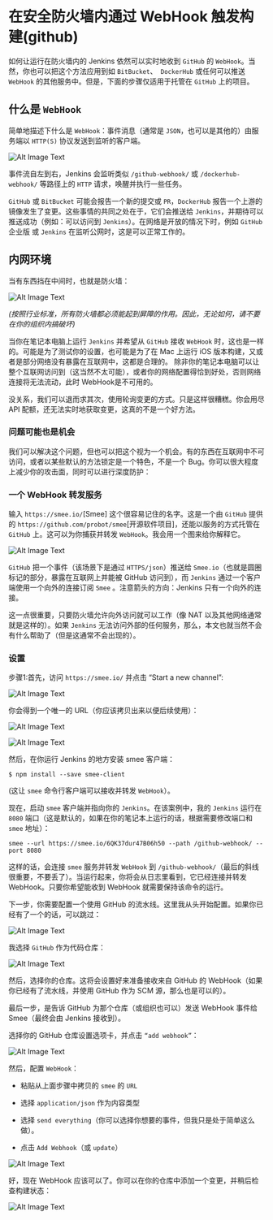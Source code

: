 # 在安全防火墙内通过 WebHook 触发构建(github)


如何让运行在防火墙内的 Jenkins 依然可以实时地收到 `GitHub` 的 `WebHook`。当然，你也可以把这个方法应用到如 `BitBucket`、` DockerHub` 或任何可以推送 `WebHook` 的其他服务中。但是，下面的步骤仅适用于托管在 `GitHub` 上的项目。

## 什么是 `WebHook`

简单地描述下什么是 `WebHook`：事件消息（通常是 `JSON`，也可以是其他的）由服务端以 `HTTP(S)` 协议发送到监听的客户端。

![Alt Image Text](images/18_1.png "Body image")

事件流自左到右，Jenkins 会监听类似 `/github-webhook/` 或 `/dockerhub-webhook/` 等路径上的 `HTTP` 请求，唤醒并执行一些任务。

`GitHub` 或 `BitBucket` 可能会报告一个新的提交或 `PR`，`DockerHub` 报告一个上游的镜像发生了变更。这些事情的共同之处在于，它们会推送给 `Jenkins`，并期待可以推送成功（例如：可以访问到 `Jenkins`）。在网络是开放的情况下时，例如 `GitHub` 企业版 或 `Jenkins` 在监听公网时，这是可以正常工作的。

## 内网环境

当有东西挡在中间时，也就是防火墙：

![Alt Image Text](images/18_2.png "Body image")

*(按照行业标准，所有防火墙都必须能起到屏障的作用。因此，无论如何，请不要在你的组织内搞破坏)*

当你在笔记本电脑上运行 `Jenkins` 并希望从 `GitHub` 接收 `WebHook` 时，这也是一样的。可能是为了测试你的设置，也可能是为了在 Mac 上运行 iOS 版本构建，又或者是部分网络没有暴露在互联网中，这都是合理的。 除非你的笔记本电脑可以让整个互联网访问到（这当然不太可能），或者你的网络配置得恰到好处，否则网络连接将无法流动，此时 WebHook是不可用的。

没关系，我们可以退而求其次，使用轮询变更的方式。只是这样很糟糕。你会用尽 API 配额，还无法实时地获取变更，这真的不是一个好方法。

### 问题可能也是机会

我们可以解决这个问题，但也可以把这个视为一个机会。有的东西在互联网中不可访问，或者以某些默认的方法锁定是一个特色，不是一个 Bug。你可以很大程度上减少你的攻击面，同时可以进行深度防护：


### 一个 WebHook 转发服务

输入 `https://smee.io/`[Smee] 这个很容易记住的名字。这是一个由 `GitHub` 提供的 `https://github.com/probot/smee`[开源软件项目]，还能以服务的方式托管在 `GitHub` 上。这可以为你捕获并转发 `WebHook`。我会用一个图来给你解释它。

![Alt Image Text](images/18_3.png "Body image")

`GitHub` 把一个事件（该场景下是通过 `HTTPS/json`）推送给 `Smee.io`（也就是圆圈标记的部分，暴露在互联网上并能被 GitHub 访问到），而 `Jenkins` 通过一个客户端使用一个向外的连接订阅 `Smee` 。注意箭头的方向：Jenkins 只有一个向外的连接。

这一点很重要，只要防火墙允许向外访问就可以工作（像 NAT 以及其他网络通常就是这样的）。如果 `Jenkins` 无法访问外部的任何服务，那么，本文也就当然不会有什么帮助了（但是这通常不会出现的）。

### 设置

步骤1:首先，访问 `https://smee.io/` 并点击 “Start a new channel”:

![Alt Image Text](images/18_4.png "Body image")

你会得到一个唯一的 URL（你应该拷贝出来以便后续使用）：

![Alt Image Text](images/18_5.png "Body image")

![Alt Image Text](images/18_6.png "Body image")

然后，在你运行 Jenkins 的地方安装 smee 客户端：

```
$ npm install --save smee-client
```

(这让 `smee` 命令行客户端可以接收并转发 `WebHook`）。

现在，启动 `smee` 客户端并指向你的 `Jenkins`。在该案例中，我的 `Jenkins` 运行在 `8080` 端口（这是默认的，如果在你的笔记本上运行的话，根据需要修改端口和 `smee` 地址）：

```
smee --url https://smee.io/6QK37dur47B06h50 --path /github-webhook/ --port 8080
```

这样的话，会连接 `smee` 服务并转发 `WebHook` 到 `/github-webhook/`（最后的斜线很重要，不要丢了）。当运行起来，你将会从日志里看到，它已经连接并转发 WebHook。只要你希望能收到 WebHook 就需要保持该命令的运行。

下一步，你需要配置一个使用 GitHub 的流水线。这里我从头开始配置。如果你已经有了一个的话，可以跳过：

![Alt Image Text](images/18_7.png "Body image")

我选择 `GitHub` 作为代码仓库：

![Alt Image Text](images/18_8.png "Body image")

然后，选择你的仓库。这将会设置好来准备接收来自 GitHub 的 WebHook（如果你已经有了流水线，并使用 GitHub 作为 SCM 源，那么也是可以的）。

最后一步，是告诉 GitHub 为那个仓库（或组织也可以）发送 WebHook 事件给 Smee（最终会由 Jenkins 接收到）。

选择你的 GitHub 仓库设置选项卡，并点击 `“add webhook”`：

![Alt Image Text](images/18_9.png "Body image")

然后，配置 `WebHook`：

* 粘贴从上面步骤中拷贝的 `smee` 的 `URL`

* 选择 `application/json` 作为内容类型

* 选择 `send everything`（你可以选择你想要的事件，但我只是处于简单这么做）。

* 点击 `Add Webhook`（或 `update`）

![Alt Image Text](images/18_10.png "Body image")

好，现在 WebHook 应该可以了。你可以在你的仓库中添加一个变更，并稍后检查构建状态：

![Alt Image Text](images/18_11.png "Body image")
